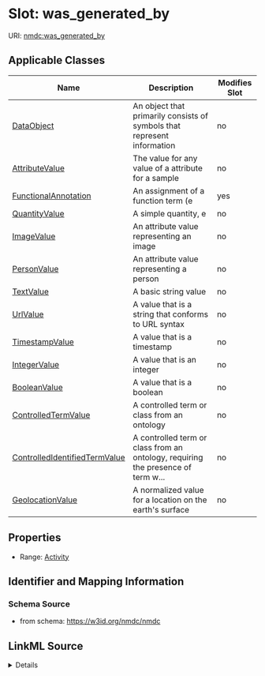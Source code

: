# Slot: was_generated_by

URI: [nmdc:was_generated_by](https://w3id.org/nmdc/was_generated_by)



<!-- no inheritance hierarchy -->




## Applicable Classes

| Name | Description | Modifies Slot |
| --- | --- | --- |
[DataObject](DataObject.md) | An object that primarily consists of symbols that represent information |  no  |
[AttributeValue](AttributeValue.md) | The value for any value of a attribute for a sample |  no  |
[FunctionalAnnotation](FunctionalAnnotation.md) | An assignment of a function term (e |  yes  |
[QuantityValue](QuantityValue.md) | A simple quantity, e |  no  |
[ImageValue](ImageValue.md) | An attribute value representing an image |  no  |
[PersonValue](PersonValue.md) | An attribute value representing a person |  no  |
[TextValue](TextValue.md) | A basic string value |  no  |
[UrlValue](UrlValue.md) | A value that is a string that conforms to URL syntax |  no  |
[TimestampValue](TimestampValue.md) | A value that is a timestamp |  no  |
[IntegerValue](IntegerValue.md) | A value that is an integer |  no  |
[BooleanValue](BooleanValue.md) | A value that is a boolean |  no  |
[ControlledTermValue](ControlledTermValue.md) | A controlled term or class from an ontology |  no  |
[ControlledIdentifiedTermValue](ControlledIdentifiedTermValue.md) | A controlled term or class from an ontology, requiring the presence of term w... |  no  |
[GeolocationValue](GeolocationValue.md) | A normalized value for a location on the earth's surface |  no  |







## Properties

* Range: [Activity](Activity.md)





## Identifier and Mapping Information







### Schema Source


* from schema: https://w3id.org/nmdc/nmdc




## LinkML Source

<details>
```yaml
name: was_generated_by
from_schema: https://w3id.org/nmdc/nmdc
mappings:
- prov:wasGeneratedBy
rank: 1000
alias: was_generated_by
domain_of:
- DataObject
- AttributeValue
- FunctionalAnnotation
range: Activity

```
</details>
